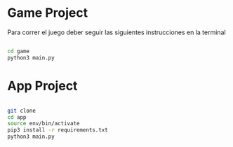
# Game Project

Para correr el juego deber seguir las siguientes instrucciones en la terminal

```sh

cd game
python3 main.py

```

# App Project

```sh

git clone
cd app
source env/bin/activate
pip3 install -r requirements.txt
python3 main.py

```

